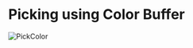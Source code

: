 # Picking using Color Buffer

![PickColor](./screenshot/PickingColorBuffer.jpg "Picking using Color Buffer")
